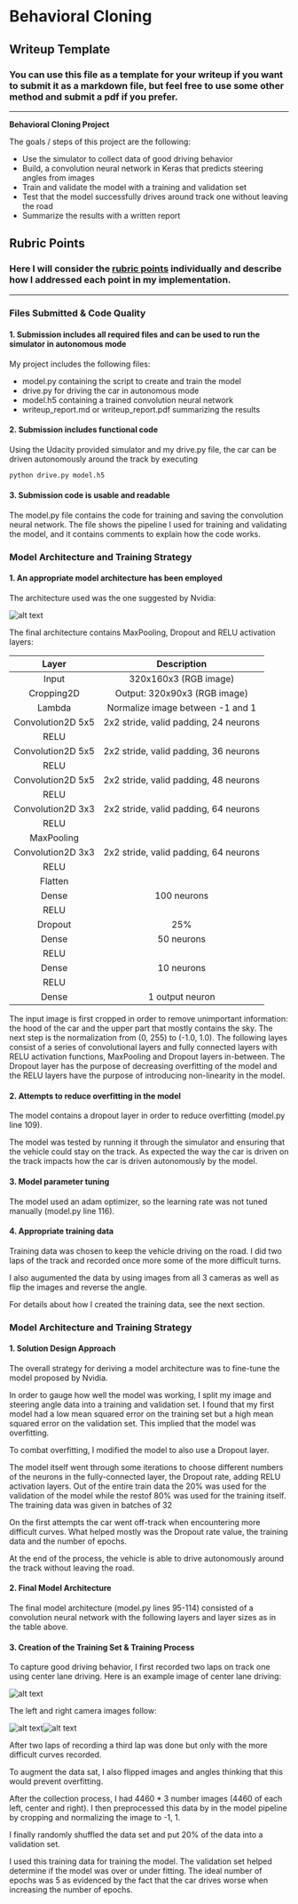 # **Behavioral Cloning**

## Writeup Template

### You can use this file as a template for your writeup if you want to submit it as a markdown file, but feel free to use some other method and submit a pdf if you prefer.

---

**Behavioral Cloning Project**

The goals / steps of this project are the following:
* Use the simulator to collect data of good driving behavior
* Build, a convolution neural network in Keras that predicts steering angles from images
* Train and validate the model with a training and validation set
* Test that the model successfully drives around track one without leaving the road
* Summarize the results with a written report


[//]: # (Image References)

[image1]: ./writeup_resources/NVIDIA-PilotNet-architecture.png "Nvidia PilotNet architecture"
[image2]: ./OutData4/IMG/center_2019_12_05_20_01_26_369.jpg "Training data sample center camera"
[image3]: ./OutData4/IMG/left_2019_12_05_20_01_26_369.jpg "Training data sample left camera"
[image4]: ./OutData4/IMG/right_2019_12_05_20_01_26_369.jpg "Training data sample right camera"

## Rubric Points
### Here I will consider the [rubric points](https://review.udacity.com/#!/rubrics/432/view) individually and describe how I addressed each point in my implementation.  

---
### Files Submitted & Code Quality

#### 1. Submission includes all required files and can be used to run the simulator in autonomous mode

My project includes the following files:
* model.py containing the script to create and train the model
* drive.py for driving the car in autonomous mode
* model.h5 containing a trained convolution neural network 
* writeup_report.md or writeup_report.pdf summarizing the results

#### 2. Submission includes functional code
Using the Udacity provided simulator and my drive.py file, the car can be driven autonomously around the track by executing 
```sh
python drive.py model.h5
```

#### 3. Submission code is usable and readable

The model.py file contains the code for training and saving the convolution neural network. The file shows the pipeline I used for training and validating the model, and it contains comments to explain how the code works.

### Model Architecture and Training Strategy

#### 1. An appropriate model architecture has been employed

The architecture used was the one suggested by Nvidia:

![alt text][image1]

The final architecture contains MaxPooling, Dropout and RELU activation layers:

| Layer         		|     Description	        					| 
|:---------------------:|:---------------------------------------------:| 
| Input         		| 320x160x3 (RGB image)  						| 
| Cropping2D         	| Output: 320x90x3 (RGB image)  				| 
| Lambda         		| Normalize image between -1 and 1  			| 
| Convolution2D 5x5   	| 2x2 stride, valid padding, 24 neurons 		|
| RELU					|												|
| Convolution2D 5x5   	| 2x2 stride, valid padding, 36 neurons 		|
| RELU					|												|
| Convolution2D 5x5   	| 2x2 stride, valid padding, 48 neurons 		|
| RELU					|												|
| Convolution2D 3x3   	| 2x2 stride, valid padding, 64 neurons 		|
| RELU					|												|
| MaxPooling			|												|
| Convolution2D 3x3   	| 2x2 stride, valid padding, 64 neurons 		|
| RELU					|												|
| Flatten				|												|
| Dense    				| 100 neurons 									|
| RELU					|												|
| Dropout				| 25%											|
| Dense    				| 50 neurons 									|
| RELU					|												|
| Dense    				| 10 neurons 									|
| RELU					|												|
| Dense    				| 1 output neuron 								|

The input image is first cropped in order to remove unimportant information: the hood of the car and the upper part that mostly contains the sky. The next step is the normalization from (0, 255) to (-1.0, 1.0). The following layes consist of a series of convolutional layers and fully connected layers with RELU activation functions, MaxPooling and Dropout layers in-between. The Dropout layer has the purpose of decreasing overfitting of the model and the RELU layers have the purpose of introducing non-linearity in the model.

#### 2. Attempts to reduce overfitting in the model

The model contains a dropout layer in order to reduce overfitting (model.py line 109).

The model was tested by running it through the simulator and ensuring that the vehicle could stay on the track. As expected the way the car is driven on the track impacts how the car is driven autonomously by the model.

#### 3. Model parameter tuning

The model used an adam optimizer, so the learning rate was not tuned manually (model.py line 116).

#### 4. Appropriate training data

Training data was chosen to keep the vehicle driving on the road. I did two laps of the track and recorded once more some of the more difficult turns.

I also augumented the data by using images from all 3 cameras as well as flip the images and reverse the angle.

For details about how I created the training data, see the next section.

### Model Architecture and Training Strategy

#### 1. Solution Design Approach

The overall strategy for deriving a model architecture was to fine-tune the model proposed by Nvidia.

In order to gauge how well the model was working, I split my image and steering angle data into a training and validation set. I found that my first model had a low mean squared error on the training set but a high mean squared error on the validation set. This implied that the model was overfitting.

To combat overfitting, I modified the model to also use a Dropout layer.

The model itself went through some iterations to choose different numbers of the neurons in the fully-connected layer, the Dropout rate, adding RELU activation layers. Out of the entire train data the 20% was used for the validation of the model while the restof 80% was used for the training itself. The training data was given in batches of 32

On the first attempts the car went off-track when encountering more difficult curves. What helped mostly was the Dropout rate value, the training data and the number of epochs.

At the end of the process, the vehicle is able to drive autonomously around the track without leaving the road.

#### 2. Final Model Architecture

The final model architecture (model.py lines 95-114) consisted of a convolution neural network with the following layers and layer sizes as in the table above.

#### 3. Creation of the Training Set & Training Process

To capture good driving behavior, I first recorded two laps on track one using center lane driving. Here is an example image of center lane driving:

![alt text][image2]

The left and right camera images follow:

![alt text][image3]![alt text][image4]

After two laps of recording a third lap was done but only with the more difficult curves recorded.

To augment the data sat, I also flipped images and angles thinking that this would prevent overfitting.

After the collection process, I had 4460 * 3 number images (4460 of each left, center and right). I then preprocessed this data by in the model pipeline by cropping and normalizing the image to -1, 1.

I finally randomly shuffled the data set and put 20% of the data into a validation set. 

I used this training data for training the model. The validation set helped determine if the model was over or under fitting. The ideal number of epochs was 5 as evidenced by the fact that the car drives worse when increasing the number of epochs.
